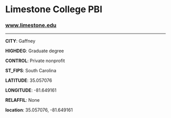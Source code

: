 # Limestone College PBI
### www.limestone.edu
---
**CITY**: Gaffney

**HIGHDEG**: Graduate degree

**CONTROL**: Private nonprofit

**ST_FIPS**: South Carolina

**LATITUDE**: 35.057076

**LONGITUDE**: -81.649161

**RELAFFIL**: None

**location**: 35.057076, -81.649161